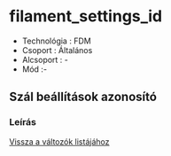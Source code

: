 # filament\_settings\_id

* Technológia : FDM
* Csoport : Általános
* Alcsoport : -
* Mód :-

## Szál beállítások azonosító

### Leírás

[Vissza a változók listájához](/)

